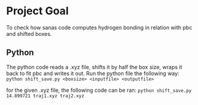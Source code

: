 # Project Goal
To check how sanas code computes hydrogen bonding in relation with pbc and shifted boxes.

## Python

The python code reads a .xyz file, shifts it by half the box size, wraps it back to fit pbc and writes it out.
Run the python file the following way:
```python shift_save.py <boxsize> <inputfile> <outputfile>```

for the given .xyz file, the following code can be ran:
```python shift_save.py 14.899721 traj1.xyz traj2.xyz```

